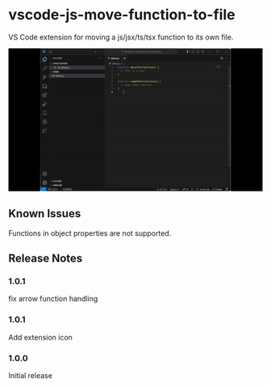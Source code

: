 # vscode-js-move-function-to-file

VS Code extension for moving a js/jsx/ts/tsx function to its own file.

![](video/MoveFunctionToFile.gif)

## Known Issues

Functions in object properties are not supported.

## Release Notes

### 1.0.1

fix arrow function handling

### 1.0.1

Add extension icon

### 1.0.0

Initial release
